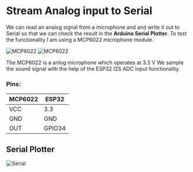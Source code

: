 # Stream Analog input to Serial  

We can read an analog signal from a microphone and and write it out to Serial so that we can check the result in the __Arduino Serial Plotter__. To test the functionality I am using a MCP6022 microphone module.

![MCP6022](https://pschatzmann.github.io/arduino-audio-tools/resources/mcp6022.jpeg)
![MCP6022](https://pschatzmann.github.io/arduino-audio-tools/resources/mcp6022-1.jpeg)

The MCP6022 is a anlog microphone which operates at 3.3 V
We sample the sound signal with the help of the ESP32 I2S ADC input functionality.

### Pins:
 
| MCP6022 | ESP32
|---------|---------------
| VCC     | 3.3
| GND     | GND
| OUT     | GPIO34


## Serial Plotter

![Serial](https://pschatzmann.github.io/arduino-audio-tools/resources/serial_plotter.png)



